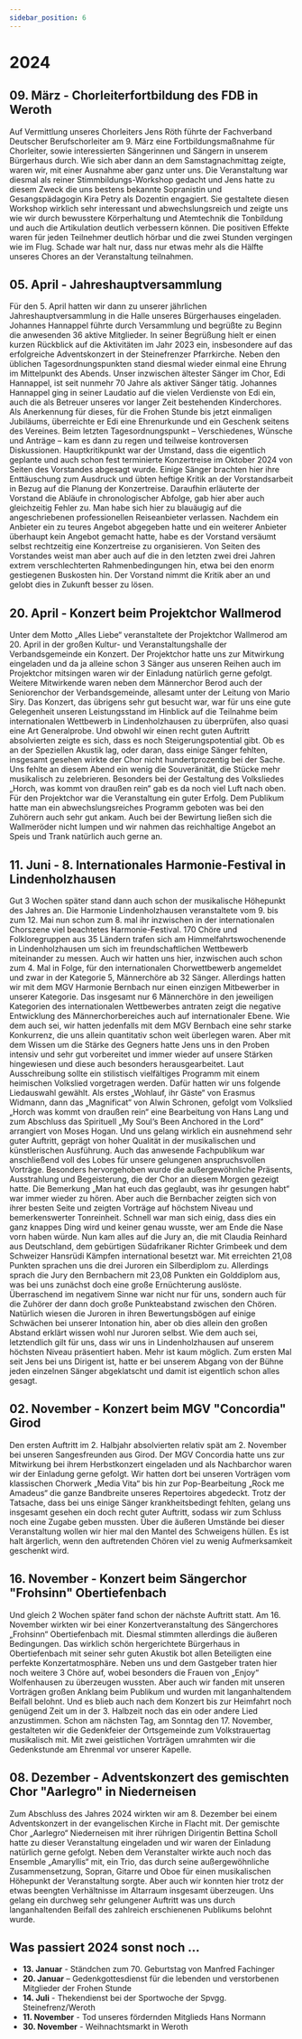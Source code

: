 ```yaml
---
sidebar_position: 6
---
```


# 2024

## 09. März - Chorleiterfortbildung des FDB in Weroth

Auf Vermittlung unseres Chorleiters Jens Röth führte der Fachverband Deutscher Berufschorleiter am 9. März eine Fortbildungsmaßnahme für Chorleiter, sowie interessierten Sängerinnen und Sängern in unserem Bürgerhaus durch. Wie sich aber dann an dem Samstagnachmittag zeigte, waren wir, mit einer Ausnahme aber ganz unter uns. Die Veranstaltung war diesmal als reiner Stimmbildungs-Workshop gedacht und Jens hatte zu diesem Zweck die uns bestens bekannte Sopranistin und Gesangspädagogin Kira Petry als Dozentin engagiert. Sie gestaltete diesen Workshop wirklich sehr interessant und abwechslungsreich und zeigte uns wie wir durch bewusstere Körperhaltung und Atemtechnik die Tonbildung und auch die Artikulation deutlich verbessern können. Die positiven Effekte waren für jeden Teilnehmer deutlich hörbar und die zwei Stunden vergingen wie im Flug. Schade war halt nur, dass nur etwas mehr als die Hälfte unseres Chores an der Veranstaltung teilnahmen.

## 05. April - Jahreshauptversammlung

Für den 5. April hatten wir dann zu unserer jährlichen Jahreshauptversammlung in die Halle unseres Bürgerhauses eingeladen. Johannes Hannappel führte durch Versammlung und begrüßte zu Beginn die anwesenden 36 aktive Mitglieder. In seiner Begrüßung hielt er einen kurzen Rückblick auf die Aktivitäten im Jahr 2023 ein, insbesondere auf das erfolgreiche Adventskonzert in der Steinefrenzer Pfarrkirche. Neben den üblichen Tagesordnungspunkten stand diesmal wieder einmal eine Ehrung im Mittelpunkt des Abends. Unser inzwischen ältester Sänger im Chor, Edi Hannappel, ist seit nunmehr 70 Jahre als aktiver Sänger tätig. Johannes Hannappel ging in seiner Laudatio auf die vielen Verdienste von Edi ein, auch die als Betreuer unseres vor langer Zeit bestehenden Kinderchores. Als Anerkennung für dieses, für die Frohen Stunde bis jetzt einmaligen Jubiläums, überreichte er Edi eine Ehrenurkunde und ein Geschenk seitens des Vereines. Beim letzten Tagesordnungspunkt – Verschiedenes, Wünsche und Anträge – kam es dann zu regen und teilweise kontroversen Diskussionen. Hauptkritikpunkt war der Umstand, dass die eigentlich geplante und auch schon fest terminierte Konzertreise im Oktober 2024 von Seiten des Vorstandes abgesagt wurde. Einige Sänger brachten hier ihre Enttäuschung zum Ausdruck und übten heftige Kritik an der Vorstandsarbeit in Bezug auf die Planung der Konzertreise. Daraufhin erläuterte der Vorstand die Abläufe in chronologischer Abfolge, gab hier aber auch gleichzeitig Fehler zu. Man habe sich hier zu blauäugig auf die angeschriebenen professionellen Reiseanbieter verlassen. Nachdem ein Anbieter ein zu teures Angebot abgegeben hatte und ein weiterer Anbieter überhaupt kein Angebot gemacht hatte, habe es der Vorstand versäumt selbst rechtzeitig eine Konzertreise zu organisieren. Von Seiten des Vorstandes weist man aber auch auf die in den letzten zwei drei Jahren extrem verschlechterten Rahmenbedingungen hin, etwa bei den enorm gestiegenen Buskosten hin. Der Vorstand nimmt die Kritik aber an und gelobt dies in Zukunft besser zu lösen.

## 20. April - Konzert beim Projektchor Wallmerod

Unter dem Motto „Alles Liebe“ veranstaltete der Projektchor Wallmerod am 20. April in der großen Kultur- und Veranstaltungshalle der Verbandsgemeinde ein Konzert. Der Projektchor hatte uns zur Mitwirkung eingeladen und da ja alleine schon 3 Sänger aus unseren Reihen auch im Projektchor mitsingen waren wir der Einladung natürlich gerne gefolgt. Weitere Mitwirkende waren neben dem Männerchor Berod auch der Seniorenchor der Verbandsgemeinde, allesamt unter der Leitung von Mario Siry. Das Konzert, das übrigens sehr gut besucht war, war für uns eine gute Gelegenheit unseren Leistungsstand im Hinblick auf die Teilnahme beim internationalen Wettbewerb in Lindenholzhausen zu überprüfen, also quasi eine Art Generalprobe. Und obwohl wir einen recht guten Auftritt absolvierten zeigte es sich, dass es noch Steigerungspotential gibt. Ob es an der Speziellen Akustik lag, oder daran, dass einige Sänger fehlten, insgesamt gesehen wirkte der Chor nicht hundertprozentig bei der Sache. Uns fehlte an diesem Abend ein wenig die Souveränität, die Stücke mehr musikalisch zu zelebrieren. Besonders bei der Gestaltung des Volksliedes „Horch, was kommt von draußen rein“ gab es da noch viel Luft nach oben. Für den Projektchor war die Veranstaltung ein guter Erfolg. Dem Publikum hatte man ein abwechslungsreiches Programm geboten was bei den Zuhörern auch sehr gut ankam. Auch bei der Bewirtung ließen sich die Wallmeröder nicht lumpen und wir nahmen das reichhaltige Angebot an Speis und Trank natürlich auch gerne an.

## 11. Juni - 8. Internationales Harmonie-Festival in Lindenholzhausen

Gut 3 Wochen später stand dann auch schon der musikalische Höhepunkt des Jahres an. Die Harmonie Lindenholzhausen veranstaltete vom 9. bis zum 12. Mai nun schon zum 8. mal ihr inzwischen in der internationalen Chorszene viel beachtetes Harmonie-Festival. 170 Chöre und Folkloregruppen aus 35 Ländern trafen sich am Himmelfahrtswochenende in Lindenholzhausen um sich im freundschaftlichen Wettbewerb miteinander zu messen. Auch wir hatten uns hier, inzwischen auch schon zum 4. Mal in Folge, für den internationalen Chorwettbewerb angemeldet und zwar in der Kategorie 5, Männerchöre ab 32 Sänger. Allerdings hatten wir mit dem MGV Harmonie Bernbach nur einen einzigen Mitbewerber in unserer Kategorie. Das insgesamt nur 6 Männerchöre in den jeweiligen Kategorien des internationalen Wettbewerbes antraten zeigt die negative Entwicklung des Männerchorbereiches auch auf internationaler Ebene. Wie dem auch sei, wir hatten jedenfalls mit dem MGV Bernbach eine sehr starke Konkurrenz, die uns allein quantitativ schon weit überlegen waren. Aber mit dem Wissen um die Stärke des Gegners hatte Jens uns in den Proben intensiv und sehr gut vorbereitet und immer wieder auf unsere Stärken hingewiesen und diese auch besonders herausgearbeitet. Laut Ausschreibung sollte ein stilistisch vielfältiges Programm mit einem heimischen Volkslied vorgetragen werden. Dafür hatten wir uns folgende Liedauswahl gewählt. Als erstes „Wohlauf, ihr Gäste“ von Erasmus Widmann, dann das „Magnificat“ von Alwin Schronen, gefolgt vom Volkslied „Horch was kommt von draußen rein“ eine Bearbeitung von Hans Lang und zum Abschluss das Spirituell „My Soul‘s Been Anchored in the Lord“ arrangiert von Moses Hogan. Und uns gelang wirklich ein ausnehmend sehr guter Auftritt, geprägt von hoher Qualität in der musikalischen und künstlerischen Ausführung. Auch das anwesende Fachpublikum war anschließend voll des Lobes für unsere gelungenen anspruchsvollen Vorträge. Besonders hervorgehoben wurde die außergewöhnliche Präsents, Ausstrahlung und Begeisterung, die der Chor an diesem Morgen gezeigt hatte. Die Bemerkung „Man hat euch das geglaubt, was ihr gesungen habt“ war immer wieder zu hören. Aber auch die Bernbacher zeigten sich von ihrer besten Seite und zeigten Vorträge auf höchstem Niveau und bemerkenswerter Tonreinheit. Schnell war man sich einig, dass dies ein ganz knappes Ding wird und keiner genau wusste, wer am Ende die Nase vorn haben würde. Nun kam alles auf die Jury an, die mit Claudia Reinhard aus Deutschland, dem gebürtigen Südafrikaner Richter Grimbeek und dem Schweizer Hansrüdi Kämpfen international besetzt war. Mit erreichten 21,08 Punkten sprachen uns die drei Juroren ein Silberdiplom zu. Allerdings sprach die Jury den Bernbachern mit 23,08 Punkten ein Golddiplom aus, was bei uns zunächst doch eine große Ernüchterung auslöste. Überraschend im negativem Sinne war nicht nur für uns, sondern auch für die Zuhörer der dann doch große Punkteabstand zwischen den Chören. Natürlich wiesen die Juroren in ihren Bewertungsbögen auf einige Schwächen bei unserer Intonation hin, aber ob dies allein den großen Abstand erklärt wissen wohl nur Juroren selbst. Wie dem auch sei, letztendlich gilt für uns, dass wir uns in Lindenholzhausen auf unserem höchsten Niveau präsentiert haben. Mehr ist kaum möglich. Zum ersten Mal seit Jens bei uns Dirigent ist, hatte er bei unserem Abgang von der Bühne jeden einzelnen Sänger abgeklatscht und damit ist eigentlich schon alles gesagt.

## 02. November - Konzert beim MGV "Concordia" Girod

Den ersten Auftritt im 2. Halbjahr absolvierten relativ spät am 2. November bei unseren Sangesfreunden aus Girod. Der MGV Concordia hatte uns zur Mitwirkung bei ihrem Herbstkonzert eingeladen und als Nachbarchor waren wir der Einladung gerne gefolgt. Wir hatten dort bei unseren Vorträgen vom klassischen Chorwerk „Media Vita“ bis hin zur Pop-Bearbeitung „Rock me Amadeus“ die ganze Bandbreite unseres Repertoires abgedeckt. Trotz der Tatsache, dass bei uns einige Sänger krankheitsbedingt fehlten, gelang uns insgesamt gesehen ein doch recht guter Auftritt, sodass wir zum Schluss noch eine Zugabe geben mussten. Über die äußeren Umstände bei dieser Veranstaltung wollen wir hier mal den Mantel des Schweigens hüllen. Es ist halt ärgerlich, wenn den auftretenden Chören viel zu wenig Aufmerksamkeit geschenkt wird.

## 16. November - Konzert beim Sängerchor "Frohsinn" Obertiefenbach

Und gleich 2 Wochen später fand schon der nächste Auftritt statt. Am 16. November wirkten wir bei einer Konzertveranstaltung des Sängerchores „Frohsinn“ Obertiefenbach mit. Diesmal stimmten allerdings die äußeren Bedingungen. Das wirklich schön hergerichtete Bürgerhaus in Obertiefenbach mit seiner sehr guten Akustik bot allen Beteiligten eine perfekte Konzertatmosphäre. Neben uns und dem Gastgeber traten hier noch weitere 3 Chöre auf, wobei besonders die Frauen von „Enjoy“ Wolfenhausen zu überzeugen wussten. Aber auch wir fanden mit unseren Vorträgen großen Anklang beim Publikum und wurden mit langanhaltendem Beifall belohnt. Und es blieb auch nach dem Konzert bis zur Heimfahrt noch genügend Zeit um in der 3. Halbzeit noch das ein oder andere Lied anzustimmen. Schon am nächsten Tag, am Sonntag den 17. November, gestalteten wir die Gedenkfeier der Ortsgemeinde zum Volkstrauertag musikalisch mit. Mit zwei geistlichen Vorträgen umrahmten wir die Gedenkstunde am Ehrenmal vor unserer Kapelle.

## 08. Dezember - Adventskonzert des gemischten Chor "Aarlegro" in Niederneisen

Zum Abschluss des Jahres 2024 wirkten wir am 8. Dezember bei einem Adventskonzert in der evangelischen Kirche in Flacht mit. Der gemischte Chor „Aarlegro“ Niederneisen mit ihrer rührigen Dirigentin Bettina Scholl hatte zu dieser Veranstaltung eingeladen und wir waren der Einladung natürlich gerne gefolgt. Neben dem Veranstalter wirkte auch noch das Ensemble „Amaryllis“ mit, ein Trio, das durch seine außergewöhnliche Zusammensetzung, Sopran, Gitarre und Oboe für einen musikalischen Höhepunkt der Veranstaltung sorgte. Aber auch wir konnten hier trotz der etwas beengten Verhältnisse im Altarraum insgesamt überzeugen. Uns gelang ein durchweg sehr gelungener Auftritt was uns durch langanhaltenden Beifall des zahlreich erschienenen Publikums belohnt wurde.

## Was passiert 2024 sonst noch …

- **13. Januar** - Ständchen zum 70. Geburtstag von Manfred Fachinger
- **20. Januar** – Gedenkgottesdienst für die lebenden und verstorbenen Mitglieder der Frohen Stunde
- **14. Juli** - Thekendienst bei der Sportwoche der Spvgg. Steinefrenz/Weroth
- **11. November** - Tod unseres fördernden Mitglieds Hans Normann
- **30. November** - Weihnachtsmarkt in Weroth
